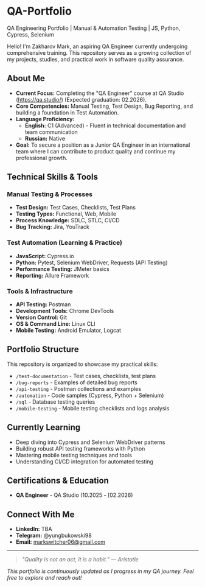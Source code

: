 # QA-Portfolio
QA Engineering Portfolio | Manual & Automation Testing | JS, Python, Cypress, Selenium 


Hello! I'm Zakharov Mark, an aspiring QA Engineer currently undergoing comprehensive training. This repository serves as a growing collection of my projects, studies, and practical work in software quality assurance.

## About Me

-   **Current Focus:** Completing the "QA Engineer" course at QA Studio (https://qa.studio/) (Expected graduation: 02.2026).
-   **Core Competencies:** Manual Testing, Test Design, Bug Reporting, and building a foundation in Test Automation.
-   **Language Proficiency:** 
    - **English:** C1 (Advanced) - Fluent in technical documentation and team communication
    - **Russian:** Native
-   **Goal:** To secure a position as a Junior QA Engineer in an international team where I can contribute to product quality and continue my professional growth.

## Technical Skills & Tools

### Manual Testing & Processes
- **Test Design:** Test Cases, Checklists, Test Plans
- **Testing Types:** Functional, Web, Mobile
- **Process Knowledge:** SDLC, STLC, CI/CD
- **Bug Tracking:** Jira, YouTrack 

### Test Automation (Learning & Practice)
- **JavaScript:** Cypress.io
- **Python:** Pytest, Selenium WebDriver, Requests (API Testing)
- **Performance Testing:** JMeter basics
- **Reporting:** Allure Framework

### Tools & Infrastructure
- **API Testing:** Postman
- **Development Tools:** Chrome DevTools
- **Version Control:** Git
- **OS & Command Line:** Linux CLI
- **Mobile Testing:** Android Emulator, Logcat

## Portfolio Structure

This repository is organized to showcase my practical skills:

-   `/test-documentation` - Test cases, checklists, test plans
-   `/bug-reports` - Examples of detailed bug reports
-   `/api-testing` - Postman collections and examples
-   `/automation` - Code samples (Cypress, Python + Selenium)
-   `/sql` - Database testing queries
-   `/mobile-testing` - Mobile testing checklists and logs analysis

## Currently Learning

- Deep diving into Cypress and Selenium WebDriver patterns
- Building robust API testing frameworks with Python
- Mastering mobile testing techniques and tools
- Understanding CI/CD integration for automated testing

## Certifications & Education

- **QA Engineer** - QA Studio (10.2025 - [02.2026)

## Connect With Me

- **LinkedIn:** TBA 
- **Telegram:** @yungbukowski98
- **Email:** markswitcher06@gmail.com

---

> *"Quality is not an act, it is a habit." — Aristotle*

*This portfolio is continuously updated as I progress in my QA journey. Feel free to explore and reach out!*
